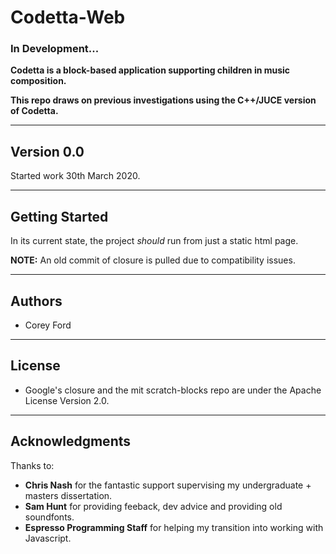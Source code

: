 # Codetta-Web
### In Development...
**Codetta is a block-based application supporting children in music composition.**

**This repo draws on previous investigations using the C++/JUCE version of Codetta.**
___
## Version 0.0
Started work 30th March 2020.
___
## Getting Started
In its current state, the project *should* run from just a static html page.

**NOTE:** An old commit of closure is pulled due to compatibility issues. 
___

## Authors
* Corey Ford
___
## License
* Google's closure and the mit scratch-blocks repo are under the Apache License Version 2.0. 
___

## Acknowledgments
Thanks to:
*  **Chris Nash** for the fantastic support supervising my undergraduate  + masters dissertation. 
*  **Sam Hunt** for providing feeback, dev advice and providing old soundfonts. 
*  **Espresso Programming Staff** for helping my transition into working with Javascript. 
